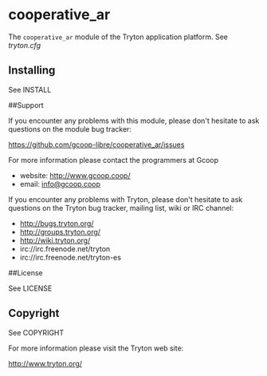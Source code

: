 # cooperative_ar

The `cooperative_ar` module of the Tryton application platform.
See *tryton.cfg*

## Installing

See INSTALL

##Support

If you encounter any problems with this module, please don't hesitate to ask
questions on the module bug tracker:

https://github.com/gcoop-libre/cooperative_ar/issues

For more information please contact the programmers at Gcoop
 * website: http://www.gcoop.coop/
 * email: info@gcoop.coop

If you encounter any problems with Tryton, please don't hesitate to ask
questions on the Tryton bug tracker, mailing list, wiki or IRC channel:

 * http://bugs.tryton.org/
 * http://groups.tryton.org/
 * http://wiki.tryton.org/
 * irc://irc.freenode.net/tryton
 * irc://irc.freenode.net/tryton-es

##License

See LICENSE

## Copyright

See COPYRIGHT


For more information please visit the Tryton web site:

  http://www.tryton.org/
